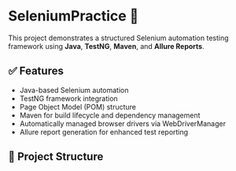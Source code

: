 # SeleniumPractice 🧪

This project demonstrates a structured Selenium automation testing framework using **Java**, **TestNG**, **Maven**, and **Allure Reports**.

## ✅ Features

- Java-based Selenium automation
- TestNG framework integration
- Page Object Model (POM) structure
- Maven for build lifecycle and dependency management
- Automatically managed browser drivers via WebDriverManager
- Allure report generation for enhanced test reporting

## 📁 Project Structure

